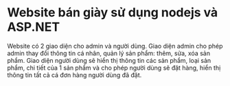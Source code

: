 # Website bán giày sử dụng nodejs và ASP.NET
Website có 2 giao diện cho admin và người dùng.
Giao diện admin cho phép admin thay đổi thông tin cá nhân, quản lý sản phẩm: thêm, sửa, xóa sản phẩm.
Giao diện người dùng sẽ hiển thị thông tin các sản phẩm, loại sản phẩm, chi tiết của 1 sản phẩm và cho phép người dùng sẽ đặt hàng, hiển thị thông tin tất cả cá đơn hàng người dùng đã đặt.
